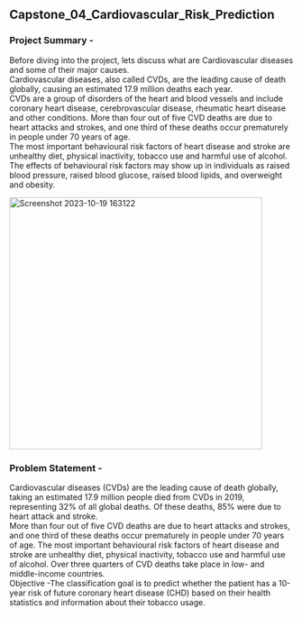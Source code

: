 ## Capstone_04_Cardiovascular_Risk_Prediction

### Project Summary - 
Before diving into the project, lets discuss what are Cardiovascular diseases and some of their major causes.            
Cardiovascular diseases, also called CVDs, are the leading cause of death globally, causing an estimated 17.9 million deaths each year.     
CVDs are a group of disorders of the heart and blood vessels and include coronary heart disease, cerebrovascular disease, rheumatic heart disease and other conditions. More than four out of five CVD deaths are due to heart attacks and strokes, and one third of these deaths occur prematurely in people under 70 years of age.                     
The most important behavioural risk factors of heart disease and stroke are unhealthy diet, physical inactivity, tobacco use and harmful use of alcohol.
The effects of behavioural risk factors may show up in individuals as raised blood pressure, raised blood glucose, raised blood lipids, and overweight and obesity.

<img width="448" alt="Screenshot 2023-10-19 163122" src="https://github.com/ErSangram/Capstone_03_Cardiovascular_Risk_Prediction/assets/127137603/d77581cc-211b-4721-950d-2732e582b9ec">

### Problem Statement -
Cardiovascular diseases (CVDs) are the leading cause of death globally, taking an estimated 17.9 million people died from CVDs in 2019, representing 32% of all global deaths. Of these deaths, 85% were due to heart attack and stroke.                  
More than four out of five CVD deaths are due to heart attacks and strokes, and one third of these deaths occur prematurely in people under 70 years of age.
The most important behavioural risk factors of heart disease and stroke are unhealthy diet, physical inactivity, tobacco use and harmful use of alcohol.
Over three quarters of CVD deaths take place in low- and middle-income countries.                      
Objective -The classification goal is to predict whether the patient has a 10-year risk of future coronary heart disease (CHD) based on their health statistics and information about their tobacco usage.

